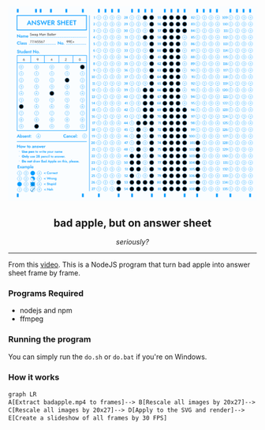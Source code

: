 <div align="center">

![answersheet](./thumb.png)

## bad apple, but on answer sheet
*seriously?*
<hr/>
</div>

From this [video](https://youtu.be/FatVbGjDuHg). This is a NodeJS program that turn bad apple into answer sheet frame by frame.

### Programs Required
- nodejs and npm
- ffmpeg

### Running the program
You can simply run the `do.sh` or `do.bat` if you're on Windows.

### How it works

```mermaid
graph LR
A[Extract badapple.mp4 to frames]--> B[Rescale all images by 20x27]--> C[Rescale all images by 20x27]--> D[Apply to the SVG and render]--> E[Create a slideshow of all frames by 30 FPS]
```